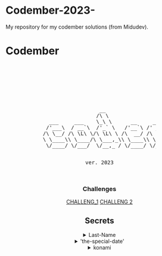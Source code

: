 # Codember-2023-
My repository for my codember solutions (from Midudev).

# Codember

<div style="background-image: url('https://img.freepik.com/foto-gratis/gradiente-gris-negro-falta-definicion-llanura-lujo-abstracta-utilizado-como-pared-estudio-fondo-exhibir-sus-productos_1258-63638.jpg'); background-size: cover; padding: 100px; text-align: center;">
<pre>
                  __                         __
                 /\ \                       /\ \
  ___     ___    \_\ \      __     ___ ___  \ \ \____     __    _ __
 /'___\  / __`\  /'_` \   /'__`\ /' __` __`\ \ \ '__`\  /'__`\ /\`'__\
/\ \__/ /\ \L\ \/\ \L\ \ /\  __/ /\ \/\ \/\ \ \ \ \L\ \/\  __/ \ \ \/
\ \____\\ \____/\ \___,_\\ \____\\ \_\ \_\ \_\ \ \_,__/\ \____\ \ \_\
 \/____/ \/___/  \/__,_ / \/____/ \/_/\/_/\/_/  \/___/  \/____/  \/_/
				
 ver. 2023




</pre>

### Challenges

[CHALLENG_1](https://github.com/Pereirooo/Codember-2023-/blob/main/ContarPalabras.c)
[CHALLENG 2]()

## Secrets

<details>
	<summary>Last-Name</summary>
	<code>submit RAUCH</code>
</details>


<details>
	<summary>'the-special-date'</summary>
	<code>submit 2023-12-01</code>
</details>


<details>
	<summary>konami</summary>
	<code>Up Up Down Down Left Right Left Right b a</code>
</details>
</div>
